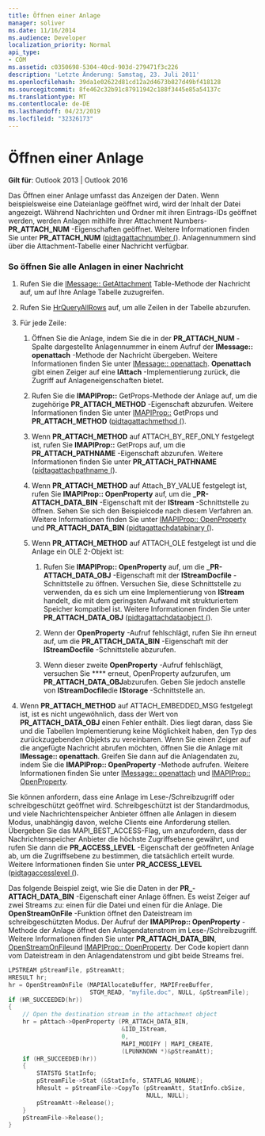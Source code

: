 ```yaml
---
title: Öffnen einer Anlage
manager: soliver
ms.date: 11/16/2014
ms.audience: Developer
localization_priority: Normal
api_type:
- COM
ms.assetid: c0350698-5304-40cd-903d-279471f3c226
description: 'Letzte Änderung: Samstag, 23. Juli 2011'
ms.openlocfilehash: 39da1e02622d81cd12a2d4673b827d49bf418128
ms.sourcegitcommit: 8fe462c32b91c87911942c188f3445e85a54137c
ms.translationtype: MT
ms.contentlocale: de-DE
ms.lasthandoff: 04/23/2019
ms.locfileid: "32326173"
---
```

# <a name="opening-an-attachment"></a>Öffnen einer Anlage

**Gilt für**: Outlook 2013 | Outlook 2016 
  
Das Öffnen einer Anlage umfasst das Anzeigen der Daten. Wenn beispielsweise eine Dateianlage geöffnet wird, wird der Inhalt der Datei angezeigt. Während Nachrichten und Ordner mit ihren Eintrags-IDs geöffnet werden, werden Anlagen mithilfe ihrer Attachment Numbers- **PR_ATTACH_NUM** -Eigenschaften geöffnet. Weitere Informationen finden Sie unter **PR_ATTACH_NUM** ([pidtagattachnumber (](pidtagattachnumber-canonical-property.md)). Anlagennummern sind über die Attachment-Tabelle einer Nachricht verfügbar.
  
### <a name="to-open-all-attachments-in-a-message"></a>So öffnen Sie alle Anlagen in einer Nachricht
  
1. Rufen Sie die [IMessage:: GetAttachment](imessage-getattachmenttable.md) Table-Methode der Nachricht auf, um auf Ihre Anlage Tabelle zuzugreifen. 
    
2. Rufen Sie [HrQueryAllRows](hrqueryallrows.md) auf, um alle Zeilen in der Tabelle abzurufen. 
    
3. Für jede Zeile: 
    
    1. Öffnen Sie die Anlage, indem Sie die in der **PR_ATTACH_NUM** -Spalte dargestellte Anlagennummer in einem Aufruf der **IMessage:: openattach** -Methode der Nachricht übergeben. Weitere Informationen finden Sie unter [IMessage:: openattach](imessage-openattach.md). **Openattach** gibt einen Zeiger auf eine **IAttach** -Implementierung zurück, die Zugriff auf Anlageneigenschaften bietet. 
        
    2. Rufen Sie die **IMAPIProp::** GetProps-Methode der Anlage auf, um die zugehörige **PR_ATTACH_METHOD** -Eigenschaft abzurufen. Weitere Informationen finden Sie unter [IMAPIProp::](imapiprop-getprops.md) GetProps und **PR_ATTACH_METHOD** ([pidtagattachmethod (](pidtagattachmethod-canonical-property.md)).
        
    3. Wenn **PR_ATTACH_METHOD** auf ATTACH_BY_REF_ONLY festgelegt ist, rufen Sie **IMAPIProp::** GetProps auf, um die **PR_ATTACH_PATHNAME** -Eigenschaft abzurufen. Weitere Informationen finden Sie unter **PR_ATTACH_PATHNAME** ([pidtagattachpathname (](pidtagattachpathname-canonical-property.md)).
        
    4. Wenn **PR\_ATTACH_METHOD** auf Attach\_BY_VALUE festgelegt ist, rufen Sie **IMAPIProp:: OpenProperty** auf, um die **\_PR-ATTACH_DATA_BIN** -Eigenschaft mit der **IStream** -Schnittstelle zu öffnen. Sehen Sie sich den Beispielcode nach diesem Verfahren an. Weitere Informationen finden Sie unter [IMAPIProp:: OpenProperty](imapiprop-openproperty.md) und **PR_ATTACH_DATA_BIN** ([pidtagattachdatabinary (](pidtagattachdatabinary-canonical-property.md)).
        
    5. Wenn **PR_ATTACH_METHOD** auf ATTACH_OLE festgelegt ist und die Anlage ein OLE 2-Objekt ist: 
        
        1. Rufen Sie **IMAPIProp:: OpenProperty** auf, um die **\_PR-ATTACH_DATA_OBJ** -Eigenschaft mit der **IStreamDocfile** -Schnittstelle zu öffnen. Versuchen Sie, diese Schnittstelle zu verwenden, da es sich um eine Implementierung von **IStream** handelt, die mit dem geringsten Aufwand mit strukturiertem Speicher kompatibel ist. Weitere Informationen finden Sie unter **PR_ATTACH_DATA_OBJ** ([pidtagattachdataobject (](pidtagattachdataobject-canonical-property.md)).
            
        2. Wenn der **OpenProperty** -Aufruf fehlschlägt, rufen Sie ihn erneut auf, um die **PR_ATTACH_DATA_BIN** -Eigenschaft mit der **IStreamDocfile** -Schnittstelle abzurufen. 
            
        3. Wenn dieser zweite **OpenProperty** -Aufruf fehlschlägt, versuchen Sie **** erneut, OpenProperty aufzurufen, um **PR_ATTACH_DATA_OBJ**abzurufen. Geben Sie jedoch anstelle von **IStreamDocfile**die **IStorage** -Schnittstelle an. 
    
4. Wenn **PR_ATTACH_METHOD** auf ATTACH_EMBEDDED_MSG festgelegt ist, ist es nicht ungewöhnlich, dass der Wert von **PR_ATTACH_DATA_OBJ** einen Fehler enthält. Dies liegt daran, dass Sie und die Tabellen Implementierung keine Möglichkeit haben, den Typ des zurückzugebenden Objekts zu vereinbaren. Wenn Sie einen Zeiger auf die angefügte Nachricht abrufen möchten, öffnen Sie die Anlage mit **IMessage:: openattach**. Greifen Sie dann auf die Anlagendaten zu, indem Sie die **IMAPIProp:: OpenProperty** -Methode aufrufen. Weitere Informationen finden Sie unter [IMessage:: openattach](imessage-openattach.md) und [IMAPIProp:: OpenProperty](imapiprop-openproperty.md).
    
Sie können anfordern, dass eine Anlage im Lese-/Schreibzugriff oder schreibgeschützt geöffnet wird. Schreibgeschützt ist der Standardmodus, und viele Nachrichtenspeicher Anbieter öffnen alle Anlagen in diesem Modus, unabhängig davon, welche Clients eine Anforderung stellen. Übergeben Sie das MAPI_BEST_ACCESS-Flag, um anzufordern, dass der Nachrichtenspeicher Anbieter die höchste Zugriffsebene gewährt, und rufen Sie dann die **PR_ACCESS_LEVEL** -Eigenschaft der geöffneten Anlage ab, um die Zugriffsebene zu bestimmen, die tatsächlich erteilt wurde. Weitere Informationen finden Sie unter **PR_ACCESS_LEVEL** ([pidtagaccesslevel (](pidtagaccesslevel-canonical-property.md)).
  
Das folgende Beispiel zeigt, wie Sie die Daten in der **PR\_-ATTACH_DATA_BIN** -Eigenschaft einer Anlage öffnen. Es weist Zeiger auf zwei Streams zu: einen für die Datei und einen für die Anlage. Die **OpenStreamOnFile** -Funktion öffnet den Dateistream im schreibgeschützten Modus. Der Aufruf der **IMAPIProp:: OpenProperty** -Methode der Anlage öffnet den Anlagendatenstrom im Lese-/Schreibzugriff. Weitere Informationen finden Sie unter **PR_ATTACH_DATA_BIN**, [OpenStreamOnFile](openstreamonfile.md)und [IMAPIProp:: OpenProperty](imapiprop-openproperty.md). Der Code kopiert dann vom Dateistream in den Anlagendatenstrom und gibt beide Streams frei.
  
```cpp
LPSTREAM pStreamFile, pStreamAtt;
HRESULT hr;
hr = OpenStreamOnFile (MAPIAllocateBuffer, MAPIFreeBuffer,
                       STGM_READ, "myfile.doc", NULL, &pStreamFile);
if (HR_SUCCEEDED(hr))
{
    // Open the destination stream in the attachment object
    hr = pAttach->OpenProperty (PR_ATTACH_DATA_BIN,
                                &IID_IStream,
                                0,
                                MAPI_MODIFY | MAPI_CREATE,
                                (LPUNKNOWN *)&pStreamAtt);
    if (HR_SUCCEEDED(hr))
    {
        STATSTG StatInfo;
        pStreamFile->Stat (&StatInfo, STATFLAG_NONAME);
        hResult = pStreamFile->CopyTo (pStreamAtt, StatInfo.cbSize,
                                       NULL, NULL);
        pStreamAtt->Release();
    }
    pStreamFile->Release();
}
```


